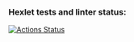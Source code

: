 ### Hexlet tests and linter status:
[![Actions Status](https://github.com/Greed-Java/java-project-61/workflows/hexlet-check/badge.svg)](https://github.com/Greed-Java/java-project-61/actions)